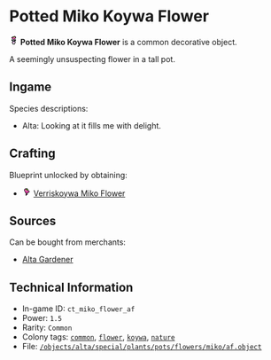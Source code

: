 # Potted Miko Koywa Flower

<img src="https://raw.githubusercontent.com/Ceterai/Enternia/main/objects/alta/special/plants/pots/flowers/miko/icon.png" alt="Potted Miko Koywa Flower icon" loading="lazy" height=16px width="auto" /> **Potted Miko Koywa Flower** is a common decorative object.

A seemingly unsuspecting flower in a tall pot.

## Ingame

Species descriptions:

- Alta: Looking at it fills me with delight.

## Crafting

Blueprint unlocked by obtaining:

- <img src="https://raw.githubusercontent.com/Ceterai/Enternia/main/objects/biome/alterash/koywa/flowers/miko/icon.png" alt="Verriskoywa Miko Flower icon" loading="lazy" height=16px width="auto" /> [Verriskoywa Miko Flower](https://ceterai.github.io/MyEnternia/Wiki/VerriskoywaMikoFlower)

## Sources

Can be bought from merchants:

- [Alta Gardener](https://ceterai.github.io/MyEnternia/Wiki/AltaGardener)

## Technical Information

- In-game ID: `ct_miko_flower_af`
- Power: `1.5`
- Rarity: `Common`
- Colony tags: [`common`](https://ceterai.github.io/MyEnternia/Wiki/Tags/Common), [`flower`](https://ceterai.github.io/MyEnternia/Wiki/Tags/Flower), [`koywa`](https://ceterai.github.io/MyEnternia/Wiki/Tags/Koywa), [`nature`](https://ceterai.github.io/MyEnternia/Wiki/Tags/Nature)
- File: [`/objects/alta/special/plants/pots/flowers/miko/af.object`](https://github.com/Ceterai/Enternia/blob/main/objects/alta/special/plants/pots/flowers/miko/af.object)

